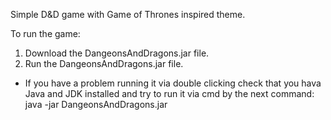 
Simple D&D game with Game of Thrones inspired theme.

To run the game:
1. Download the DangeonsAndDragons.jar file.
2. Run the DangeonsAndDragons.jar file.

* If you have a problem running it via double clicking check that you hava Java and JDK installed and try to run it via cmd by the next command:
java -jar DangeonsAndDragons.jar
